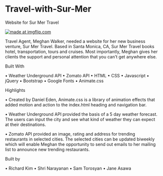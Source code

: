 # Travel-with-Sur-Mer
Website for Sur Mer Travel

<a href="https://imgflip.com/gif/2devhn"><img src="https://i.imgflip.com/2devhn.gif" title="made at imgflip.com"/></a>


Travel Agent, Meghan Walker, needed a website for her new business venture, Sur Mer Travel. Based in Santa Monica, CA, Sur Mer Travel books hotel, transportation, tours and cruises. Most importantly, Meghan gives her clients the support and personal attention that you can't get anywhere else. 


Built With

•	Weather Underground API
•	Zomato API
•	HTML
•	CSS
•	Javascript
•	jQuery
•	Bootstrap
•	Google Fonts
•	Animate.css

Highlights

•	Created by Daniel Eden, Animate.css is a library of animation effects that added motion and action to the index.html heading and navigation bar.

•	Weather Underground API provided the basis of a 5 day weather forecast. The users can input the city and see what kind of weather they can expect at their destinations.

•	Zomato API provided an image, rating and address for trending restaurants in selected cities. The selected cities can be updated biweekly which will enable Meghan the opportunity to send out emails to her mailing list to announce new trending restaurants.

Built by

•	Richard Kim
•	Shri Narayanan
•	Sam Torosyan
•	Jane Asawa

